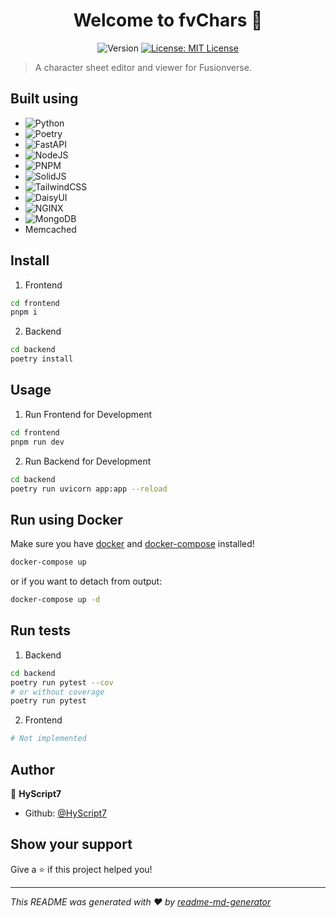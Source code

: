 <h1 align="center">Welcome to fvChars 👋</h1>
<p align="center">
  <img alt="Version" src="https://img.shields.io/badge/version-0.1.0-blue.svg?style=for-the-badge" />
  <a href="#" target="_blank">
    <img alt="License: MIT License" src="https://img.shields.io/github/license/HyScript7/fvWeb.svg?style=for-the-badge" />
  </a>
</p>

> A character sheet editor and viewer for Fusionverse.

## Built using

- ![Python](https://img.shields.io/badge/python-3670A0?style=for-the-badge&logo=python&logoColor=ffdd54)
- ![Poetry](https://img.shields.io/badge/Poetry-%233B82F6.svg?style=for-the-badge&logo=poetry&logoColor=0B3D8D)
- ![FastAPI](https://img.shields.io/badge/FastAPI-005571?style=for-the-badge&logo=fastapi)
- ![NodeJS](https://img.shields.io/badge/node.js-6DA55F?style=for-the-badge&logo=node.js&logoColor=white)
- ![PNPM](https://img.shields.io/badge/pnpm-%234a4a4a.svg?style=for-the-badge&logo=pnpm&logoColor=f69220)
- ![SolidJS](https://img.shields.io/badge/SolidJS-2c4f7c?style=for-the-badge&logo=solid&logoColor=c8c9cb)
- ![TailwindCSS](https://img.shields.io/badge/tailwindcss-%2338B2AC.svg?style=for-the-badge&logo=tailwind-css&logoColor=white)
- ![DaisyUI](https://img.shields.io/badge/daisyui-5A0EF8?style=for-the-badge&logo=daisyui&logoColor=white)
- ![NGINX](https://img.shields.io/badge/nginx-%23009639.svg?style=for-the-badge&logo=nginx&logoColor=white)
- ![MongoDB](https://img.shields.io/badge/MongoDB-%234ea94b.svg?style=for-the-badge&logo=mongodb&logoColor=white)
- Memcached

## Install

1. Frontend

```sh
cd frontend
pnpm i
```

2. Backend

```sh
cd backend
poetry install
```

## Usage

1. Run Frontend for Development

```sh
cd frontend
pnpm run dev
```

2. Run Backend for Development

```sh
cd backend
poetry run uvicorn app:app --reload
```

## Run using Docker

Make sure you have [docker](http://www.docker.com/) and [docker-compose](https://docs.docker.com/compose/install/) installed!

```sh
docker-compose up
```

or if you want to detach from output:

```sh
docker-compose up -d
```

## Run tests

1. Backend

```sh
cd backend
poetry run pytest --cov
# or without coverage
poetry run pytest
```

2. Frontend

```sh
# Not implemented
```

## Author

👤 **HyScript7**

- Github: [@HyScript7](https://github.com/HyScript7)

## Show your support

Give a ⭐️ if this project helped you!

---

_This README was generated with ❤️ by [readme-md-generator](https://github.com/kefranabg/readme-md-generator)_
